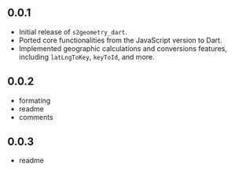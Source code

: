 ## 0.0.1

- Initial release of `s2geometry_dart`.
- Ported core functionalities from the JavaScript version to Dart.
- Implemented geographic calculations and conversions features, including `latLngToKey`, `keyToId`, and more.

## 0.0.2

- formating 
- readme 
- comments

## 0.0.3

- readme 
